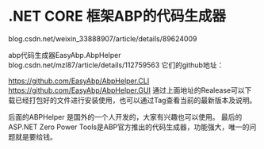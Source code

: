 # .NET CORE 框架ABP的代码生成器




blog.csdn.net/weixin_33888907/article/details/89624009 

abp代码生成器EasyAbp.AbpHelper
blog.csdn.net/mzl87/article/details/112759563 
它们的github地址：

https://github.com/EasyAbp/AbpHelper.CLI
https://github.com/EasyAbp/AbpHelper.GUI
通过上面地址的Realease可以下载已经打包好的文件进行安装使用，也可以通过Tag查看当前的最新版本及说明。

后面的ABPHelper 是国外的一个人开发的，大家有兴趣也可以使用。 最后的ASP.NET Zero Power Tools是ABP官方推出的代码生成器，功能强大，唯一的问题就是要给钱。









